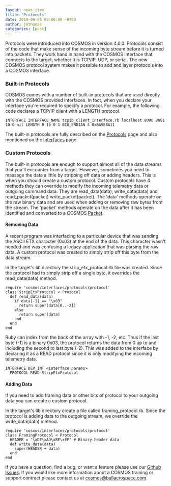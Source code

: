 ```yaml
---
layout: news_item
title: "Protocols"
date: 2019-06-05 08:00:00 -0700
author: jmthomas
categories: [post]
---
```


Protocols were introduced into COSMOS in version 4.0.0. Protocols consist of the code that make sense of the incoming byte stream before it is turned into packets. They work hand in hand with the COSMOS interface that connects to the target, whether it is TCP/IP, UDP, or serial. The new COSMOS protocol system makes it possible to add and layer protocols into a COSMOS interface.

### Built-in Protocols

COSMOS comes with a number of built-in protocols that are used directly with the COSMOS provided interfaces. In fact, when you declare your interface you're required to specify a protocol. For example, the following code declares a TCP/IP client with a LENGTH protocol.

```
INTERFACE INTERFACE_NAME tcpip_client_interface.rb localhost 8080 8081 10.0 nil LENGTH 0 16 0 1 BIG_ENDIAN 4 0xBA5EBA11
```

The built-in protocols are fully described on the [Protocols](/docs/protocols) page and also mentioned on the [Interfaces](/docs/v4/interfaces#protocols) page.

### Custom Protocols

The built-in protocols are enough to support almost all of the data streams that you'll encounter from a target. However, sometimes you need to massage the data a little by stripping off data or adding headers. This is when you should create a custom protocol. Custom protocols have 4 methods they can override to modify the incoming telemetry data or outgoing command data. They are read_data(data), write_data(data) and read_packet(packet) write_packet(packet). The 'data' methods operate on the raw binary data and are used when adding or removing raw bytes from the stream. The 'packet' methods operate on the data after it has been identified and converted to a COSMOS [Packet](/docs/v4/packet-class/).

#### Removing Data

A recent program was interfacing to a particular device that was sending the ASCII ETX character (0x03) at the end of the data. This character wasn't needed and was confusing a legacy application that was parsing the raw data. A custom protocol was created to simply strip off this byte from the data stream.

In the target's lib directory the strip_etx_protocol.rb file was created. Since the protocol had to simply strip off a single byte, it overrides the read_data(data) method.

```
require 'cosmos/interfaces/protocols/protocol'
class StripEtxProtocol < Protocol
  def read_data(data)
    if data[-1] == "\x03"
      return super(data[0..-2])
    else
      return super(data)
    end
  end
end
```

Ruby can index from the back of the array with -1, -2, etc. Thus if the last byte (-1) is a binary 0x03, the protocol returns the data from 0 up to and including the second to last byte (-2). This was added to the interface by declaring it as a READ protocol since it is only modifying the incoming telemetry data.

```
INTERFACE DEV_INT <interface params>
  PROTOCOL READ StripEtxProtocol
```

#### Adding Data

If you need to add framing data or other bits of protocol to your outgoing data you can create a custom protocol.

In the target's lib directory create a file called framing_protocol.rb. Since the protocol is adding data to the outgoing stream, we override the write_data(data) method.

```
require 'cosmos/interfaces/protocols/protocol'
class FramingProtocol < Protocol
  HEADER = "\xDE\xAD\xBE\xEF" # Binary header data
  def write_data(data)
    super(HEADER + data)
  end
end
```

If you have a question, find a bug, or want a feature please use our [Github Issues](https://github.com/BallAerospace/COSMOS/issues). If you would like more information about a COSMOS training or support contract please contact us at <cosmos@ballaerospace.com>.
